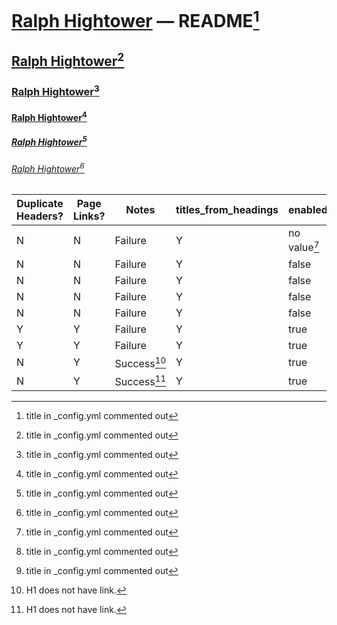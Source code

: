 # [Ralph Hightower](https://ralphhightower.github.io/) — README[^11]

## [Ralph Hightower](https://ralphhightower.github.io/)[^11]

### [Ralph Hightower](https://ralphhightower.github.io/)[^11]

#### [Ralph Hightower](https://ralphhightower.github.io/)[^11]

##### [Ralph Hightower](https://ralphhightower.github.io/)[^11]

###### [Ralph Hightower](https://ralphhightower.github.io/)[^11]

| Duplicate<br />Headers? | Page<br />Links? | Notes | titles_from_headings | enabled: | strip_title: | collections: |
|---|---|---|---|---|---|---|
| N | N | Failure  | Y | no value[^11] | no value[^11] | no value[^11] |
| N | N | Failure  | Y | false | false | false |
| N | N | Failure  | Y | false | false | true  |
| N | N | Failure  | Y | false | true  | false |
| N | N | Failure  | Y | false | true  | true  |
| Y | Y | Failure  | Y | true  | false | false |
| Y | Y | Failure  | Y | true  | false | true  |
| N | Y | Success[^13] | Y | true  | true  | false |
| N | Y | Success[^13] | Y | true  | true  | true  |

[^11]: title in _config.yml commented out
[^12]: titles_from_headings: live
[^13]: H1 does not have link.

